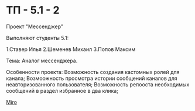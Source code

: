 # ТП - 5.1 - 2
Проект "Мессенджер"

Выполняют студенты 5.1:

1.Ставер Илья
2.Шеменев Михаил
3.Попов Максим

Тема: Аналог мессенджера.

Особенности проекта:
Возможность создания кастомных ролей для канала;
Возмоожность просмотра истории сообщений каналов для неавторизованного пользователя;
Возможность репооста необходимых сообщений в раздел избранное в два клика;

[Miro](https://miro.com/app/board/uXjVPgHy0fg=/?share_link_id=897598389692)
